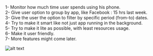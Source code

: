1- Monitor how much time user spends using his phone.<br />
2- Give user option to group by app, like Facebook : 15 hrs last week.<br />
3- Give the user the option to filter by specific period (from-to) dates.<br />
4- Try to make it smart like not just app running in the background.<br />
5- Try to make it lite as possible, with least resources usage.<br />
6- Make it user friendly.<br />
7- More features might come later.<br />

![alt text](https://scontent-sea1-1.xx.fbcdn.net/v/t1.15752-9/37812531_1869222926470599_1551915861801959424_n.png?_nc_cat=0&oh=852497ca1adfd455a8f0610c7f7057c1&oe=5BD6BC2E)

